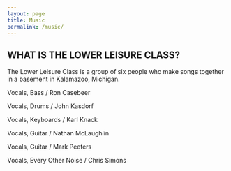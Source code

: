 ```yaml
---
layout: page
title: Music
permalink: /music/
---
```



## WHAT IS THE LOWER LEISURE CLASS?

The Lower Leisure Class is a group of six people who make songs together in a basement in Kalamazoo, Michigan.
 

Vocals, Bass / Ron Casebeer 

Vocals, Drums / John Kasdorf 

Vocals, Keyboards / Karl Knack 

Vocals, Guitar / Nathan McLaughlin 

Vocals, Guitar / Mark Peeters 

Vocals, Every Other Noise / Chris Simons
